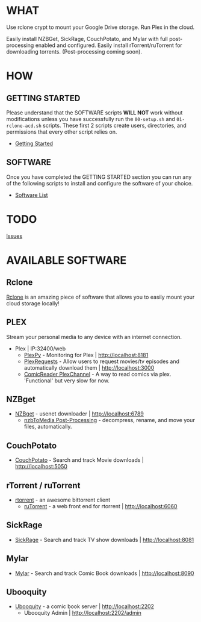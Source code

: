 # WHAT
Use rclone crypt to mount your Google Drive storage. Run Plex in the cloud.

Easily install NZBGet, SickRage, CouchPotato, and Mylar with full post-processing enabled and configured.
Easily install rTorrent/ruTorrent for downloading torrents. (Post-processing coming soon).

# HOW
## GETTING STARTED
Please understand that the SOFTWARE scripts **WILL NOT** work without modifications unless you have successfully run the `00-setup.sh` and `01-rclone-acd.sh` scripts. These first 2 scripts create users, directories, and permissions that every other script relies on.

* [Getting Started](https://github.com/chrisanthropic/PlexInTheCloud/wiki/Getting_Started)

## SOFTWARE
Once you have completed the GETTING STARTED section you can run any of the following scripts to install and configure the software of your choice.

* [Software List](https://github.com/chrisanthropic/PlexInTheCloud/wiki/SOFTWARE%20LIST)

# TODO
[Issues](https://github.com/chrisanthropic/PlexInTheCloud/issues?q=is%3Aopen+is%3Aissue+label%3Aenhancement)

# AVAILABLE SOFTWARE
## Rclone
[Rclone](https://github.com/ncw/rclone) is an amazing piece of software that allows you to easily mount your cloud storage locally!

## PLEX
Stream your personal media to any device with an internet connection.
- Plex | IP:32400/web
  - [PlexPy](https://github.com/JonnyWong16/plexpy) - Monitoring for Plex | [http://localhost:8181](http://localhost:8181)
  - [PlexRequests](https://github.com/lokenx/plexrequests-meteor) - Allow users to request movies/tv episodes and automatically download them | [http://localhost:3000](http://localhost:3000)
  - [ComicReader PlexChannel](https://github.com/coryo/ComicReader.bundle) - A way to read comics via plex. 'Functional' but very slow for now.

## NZBget
- [NZBget](http://nzbget.net/) - usenet downloader | [http://localhost:6789](http://localhost:6789)
    - [nzbToMedia Post-Processing](https://github.com/clinton-hall/nzbToMedia) - decompress, rename, and move your files, automatically.

## CouchPotato
- [CouchPotato](https://github.com/CouchPotato/CouchPotatoServer) - Search and track Movie downloads | [http://localhost:5050](http://localhost:5050)

## rTorrent / ruTorrent
- [rtorrent](https://github.com/rakshasa/rtorrent) - an awesome bittorrent client
  - [ruTorrent](https://github.com/Novik/ruTorrent) - a web front end for rtorrent | [http://localhost:6060](http://localhost:6060)

## SickRage
- [SickRage](https://github.com/SickRage/SickRage) - Search and track TV show downloads | [http://localhost:8081](http://localhost:8081)

## Mylar
- [Mylar](https://github.com/evilhero/mylar) - Search and track Comic Book downloads | [http://localhost:8090](http://localhost:8090)

## Ubooquity
- [Ubooquity](https://vaemendis.net/ubooquity/) - a comic book server | [http://localhost:2202](http://localhost:2202)
    - Ubooquity Admin | [http://localhost:2202/admin](http://localhost:2202/admin)



